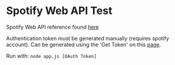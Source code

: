 # Spotify Web API Test

Spotify Web API reference found [here](https://developer.spotify.com/documentation/web-api/reference/#/)

Authentication token must be generated manually (requires spotify account). Can be generated using the 'Get Token' on this [page](https://developer.spotify.com/console/get-current-user/).

Run with: `node app.js [OAuth Token]`